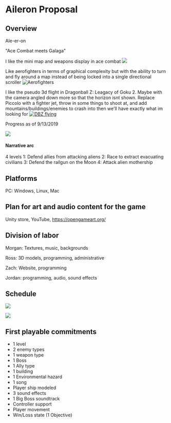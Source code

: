 # Aileron Proposal 

## Overview

Ale-er-on

"Ace Combat meets Galaga"

I like the mini map and weapons display in ace combat
![ ](./aceCombatHUD.jpeg "AceCombat") 

Like aerofighters in terms of graphical complexity but with the ability to turn and fly around a map instead of being locked into a single directional scroller
![](./aerofighters.jpeg "Aerofighters") 

I like the pseudo 3d flight in Dragonball Z: Leagacy of Goku 2. Maybe with the camera angled down more so that the horizon isnt shown. Replace Piccolo with a fighter jet, throw in some things to shoot at, and add mountains/buildings/enemies to crash into then we'll have exactly what im looking for 
[![DBZ flying](./dbzFlying.png)](https://youtu.be/C_i1suIb5Cw?t=6483 "DBZ flying example")


Progress as of 9/13/2019

![](./demo0.gif)

#### Narrative arc

4 levels
1: Defend allies from attacking aliens
2: Race to extract evacuating civilians 
3: Defend the railgun on the Moon
4: Attack alien mothership 

## Platforms

PC: Windows, Linux, Mac

## Plan for art and audio content for the game

Unity store, YouTube, https://opengameart.org/

## Division of labor

Morgan: Textures, music, backgrounds

Ross: 3D models, programming, administrative 

Zach: Website, programming

Jordan: programming, audio, sound effects 

## Schedule


![](./sch1.png) 

![](./schedule2.png)


## First playable commitments 

* 1 level
* 2 enemy types
* 1 weapon type
* 1 Boss
* 1 Ally type
* 1 building
* 1 Environmental hazard
* 1 song
* Player ship modeled 
* 3 sound effects
* 1 Big Boss soundtrack
* Controller support
* Player movement
* Win/Loss state (1 Objective)
